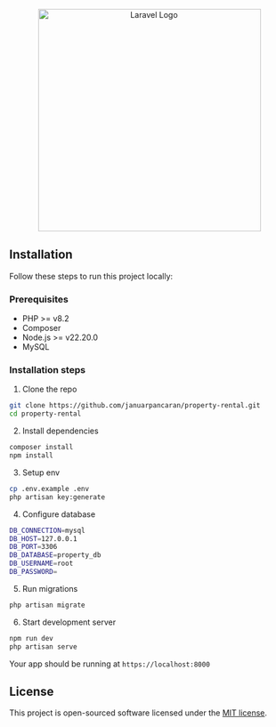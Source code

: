 <p align="center"><a href="https://laravel.com" target="_blank"><img src="https://raw.githubusercontent.com/laravel/art/master/logo-lockup/5%20SVG/2%20CMYK/1%20Full%20Color/laravel-logolockup-cmyk-red.svg" width="400" alt="Laravel Logo"></a></p>

## Installation

Follow these steps to run this project locally:

### Prerequisites

- PHP >= v8.2
- Composer
- Node.js >= v22.20.0
- MySQL

### Installation steps

1. Clone the repo

```bash
git clone https://github.com/januarpancaran/property-rental.git
cd property-rental
```

2. Install dependencies

```bash
composer install
npm install
```

3. Setup env

```bash
cp .env.example .env
php artisan key:generate
```

4. Configure database

```bash
DB_CONNECTION=mysql
DB_HOST=127.0.0.1
DB_PORT=3306
DB_DATABASE=property_db
DB_USERNAME=root
DB_PASSWORD=
```

5. Run migrations

```bash
php artisan migrate
```

6. Start development server

```bash
npm run dev
php artisan serve
```

Your app should be running at `https://localhost:8000`

## License

This project is open-sourced software licensed under the [MIT license](https://opensource.org/licenses/MIT).
